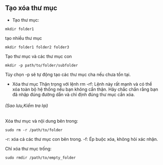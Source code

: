 ## Tạo xóa thư mục
- Tạo thư mục:
```
mkdir folder1
```
tạo nhiều thư mục
```
mkdir folder1 folder2 folder3
```
Tạo thư mục và các thư mục con
```
mkdir -p path/to/folder/subfolder
```
Tùy chọn -p sẽ tự động tạo các thư mục cha nếu chưa tồn tại.

- Xóa thư mục
Thận trọng với lệnh rm -rf: Lệnh này rất mạnh và có thể xóa toàn bộ hệ thống nếu bạn không cẩn thận. Hãy chắc chắn rằng bạn đã nhập đúng đường dẫn và chỉ định đúng thư mục cần xóa. 
###### (Sao lưu,Kiểm tra lại)

Xóa thư mục và nội dung bên trong:
```
sudo rm -r /path/to/folder
```
-r: xóa cả các thư mục con bên trong.
-f: Ép buộc xóa, không hỏi xác nhận.

Chỉ xóa thư mục trống:
```
sudo rmdir /path/to/empty_folder
```


